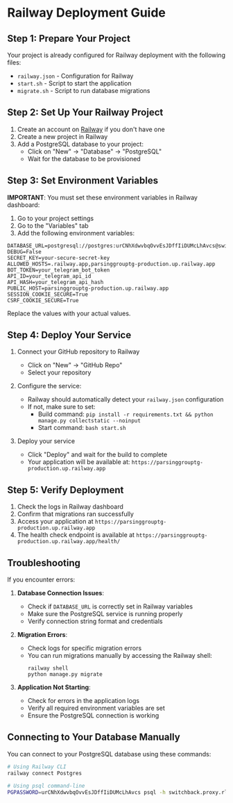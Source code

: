 # Railway Deployment Guide

## Step 1: Prepare Your Project

Your project is already configured for Railway deployment with the following files:
- `railway.json` - Configuration for Railway
- `start.sh` - Script to start the application
- `migrate.sh` - Script to run database migrations

## Step 2: Set Up Your Railway Project

1. Create an account on [Railway](https://railway.app/) if you don't have one
2. Create a new project in Railway
3. Add a PostgreSQL database to your project:
   - Click on "New" → "Database" → "PostgreSQL"
   - Wait for the database to be provisioned

## Step 3: Set Environment Variables

**IMPORTANT**: You must set these environment variables in Railway dashboard:

1. Go to your project settings
2. Go to the "Variables" tab
3. Add the following environment variables:

```
DATABASE_URL=postgresql://postgres:urCNhXdwvbqOvvEsJDffIiDUMcLhAvcs@switchback.proxy.rlwy.net:10052/railway
DEBUG=False
SECRET_KEY=your-secure-secret-key
ALLOWED_HOSTS=.railway.app,parsinggrouptg-production.up.railway.app
BOT_TOKEN=your_telegram_bot_token
API_ID=your_telegram_api_id
API_HASH=your_telegram_api_hash
PUBLIC_HOST=parsinggrouptg-production.up.railway.app
SESSION_COOKIE_SECURE=True
CSRF_COOKIE_SECURE=True
```

Replace the values with your actual values.

## Step 4: Deploy Your Service

1. Connect your GitHub repository to Railway
   - Click on "New" → "GitHub Repo"
   - Select your repository
   
2. Configure the service:
   - Railway should automatically detect your `railway.json` configuration
   - If not, make sure to set:
     - Build command: `pip install -r requirements.txt && python manage.py collectstatic --noinput`
     - Start command: `bash start.sh`

3. Deploy your service
   - Click "Deploy" and wait for the build to complete
   - Your application will be available at: `https://parsinggrouptg-production.up.railway.app`

## Step 5: Verify Deployment

1. Check the logs in Railway dashboard
2. Confirm that migrations ran successfully
3. Access your application at `https://parsinggrouptg-production.up.railway.app`
4. The health check endpoint is available at `https://parsinggrouptg-production.up.railway.app/health/`

## Troubleshooting

If you encounter errors:

1. **Database Connection Issues**:
   - Check if `DATABASE_URL` is correctly set in Railway variables
   - Make sure the PostgreSQL service is running properly
   - Verify connection string format and credentials

2. **Migration Errors**:
   - Check logs for specific migration errors
   - You can run migrations manually by accessing the Railway shell:
     ```
     railway shell
     python manage.py migrate
     ```

3. **Application Not Starting**:
   - Check for errors in the application logs
   - Verify all required environment variables are set
   - Ensure the PostgreSQL connection is working

## Connecting to Your Database Manually

You can connect to your PostgreSQL database using these commands:

```bash
# Using Railway CLI
railway connect Postgres

# Using psql command-line
PGPASSWORD=urCNhXdwvbqOvvEsJDffIiDUMcLhAvcs psql -h switchback.proxy.rlwy.net -U postgres -p 10052 -d railway
``` 
